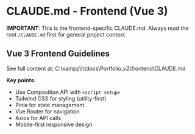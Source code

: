 # CLAUDE.md - Frontend (Vue 3)

**IMPORTANT**: This is the frontend-specific CLAUDE.md. Always read the root `/CLAUDE.md` first for general project context.

## Vue 3 Frontend Guidelines

See full content at: C:\xampp\htdocs\Portfolio_v2\frontend\CLAUDE.md

**Key points:**
- Use Composition API with `<script setup>`
- Tailwind CSS for styling (utility-first)
- Pinia for state management
- Vue Router for navigation
- Axios for API calls
- Mobile-first responsive design
